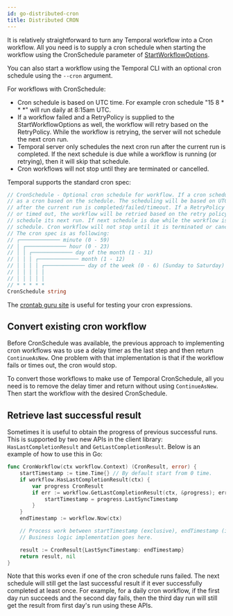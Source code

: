 ```yaml
---
id: go-distributed-cron
title: Distributed CRON
---
```


It is relatively straightforward to turn any Temporal workflow into a Cron workflow. All you need
is to supply a cron schedule when starting the workflow using the CronSchedule
parameter of
[StartWorkflowOptions](https://pkg.go.dev/go.temporal.io/temporal/internal#StartWorkflowOptions).

You can also start a workflow using the Temporal CLI with an optional cron schedule using the `--cron` argument.

For workflows with CronSchedule:

* Cron schedule is based on UTC time. For example cron schedule "15 8 \* \* \*"
  will run daily at 8:15am UTC.
* If a workflow failed and a RetryPolicy is supplied to the StartWorkflowOptions
  as well, the workflow will retry based on the RetryPolicy. While the workflow is
  retrying, the server will not schedule the next cron run.
* Temporal server only schedules the next cron run after the current run is
  completed. If the next schedule is due while a workflow is running (or retrying),
  then it will skip that schedule.
* Cron workflows will not stop until they are terminated or cancelled.

Temporal supports the standard cron spec:

```go
// CronSchedule - Optional cron schedule for workflow. If a cron schedule is specified, the workflow will run
// as a cron based on the schedule. The scheduling will be based on UTC time. The schedule for next run only happen
// after the current run is completed/failed/timeout. If a RetryPolicy is also supplied, and the workflow failed
// or timed out, the workflow will be retried based on the retry policy. While the workflow is retrying, it won't
// schedule its next run. If next schedule is due while the workflow is running (or retrying), then it will skip that
// schedule. Cron workflow will not stop until it is terminated or cancelled (by returning workflow.CanceledError).
// The cron spec is as following:
// ┌───────────── minute (0 - 59)
// │ ┌───────────── hour (0 - 23)
// │ │ ┌───────────── day of the month (1 - 31)
// │ │ │ ┌───────────── month (1 - 12)
// │ │ │ │ ┌───────────── day of the week (0 - 6) (Sunday to Saturday)
// │ │ │ │ │
// │ │ │ │ │
// * * * * *
CronSchedule string
```

The [crontab guru site](https://crontab.guru/) is useful for testing your cron expressions.

## Convert existing cron workflow

Before CronSchedule was available, the previous approach to implementing cron
workflows was to use a delay timer as the last step and then return
`ContinueAsNew`. One problem with that implementation is that if the workflow
fails or times out, the cron would stop.

To convert those workflows to make use of Temporal CronSchedule, all you need is to
remove the delay timer and return without using
`ContinueAsNew`. Then start the workflow with the desired CronSchedule.


## Retrieve last successful result

Sometimes it is useful to obtain the progress of previous successful runs.
This is supported by two new APIs in the client library:
`HasLastCompletionResult` and `GetLastCompletionResult`. Below is an example of how
to use this in Go:

```go
func CronWorkflow(ctx workflow.Context) (CronResult, error) {
    startTimestamp := time.Time{} // By default start from 0 time.
    if workflow.HasLastCompletionResult(ctx) {
        var progress CronResult
        if err := workflow.GetLastCompletionResult(ctx, &progress); err == nil {
            startTimestamp = progress.LastSyncTimestamp
        }
    }
    endTimestamp := workflow.Now(ctx)

    // Process work between startTimestamp (exclusive), endTimestamp (inclusive).
    // Business logic implementation goes here.

    result := CronResult{LastSyncTimestamp: endTimestamp}
    return result, nil
}
```

Note that this works even if one of the cron schedule runs failed. The
next schedule will still get the last successful result if it ever successfully
completed at least once. For example, for a daily cron workflow, if the first day
run succeeds and the second day fails, then the third day run will still get
the result from first day's run using these APIs.
